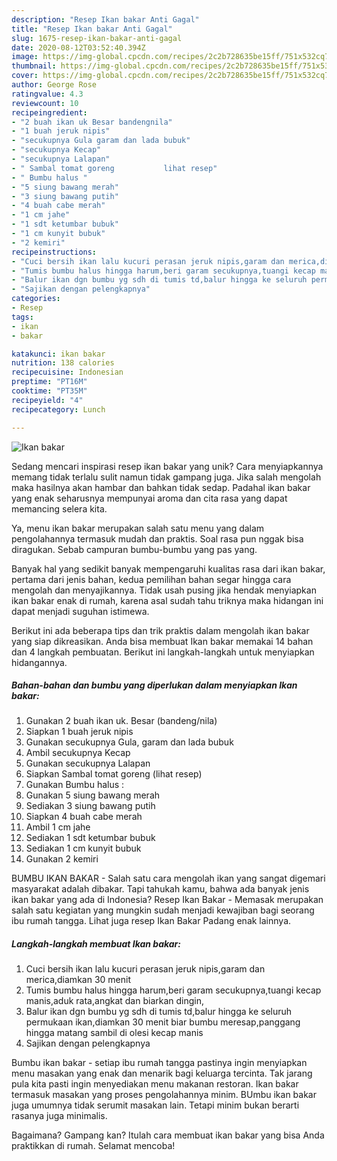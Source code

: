 ```yaml
---
description: "Resep Ikan bakar Anti Gagal"
title: "Resep Ikan bakar Anti Gagal"
slug: 1675-resep-ikan-bakar-anti-gagal
date: 2020-08-12T03:52:40.394Z
image: https://img-global.cpcdn.com/recipes/2c2b728635be15ff/751x532cq70/ikan-bakar-foto-resep-utama.jpg
thumbnail: https://img-global.cpcdn.com/recipes/2c2b728635be15ff/751x532cq70/ikan-bakar-foto-resep-utama.jpg
cover: https://img-global.cpcdn.com/recipes/2c2b728635be15ff/751x532cq70/ikan-bakar-foto-resep-utama.jpg
author: George Rose
ratingvalue: 4.3
reviewcount: 10
recipeingredient:
- "2 buah ikan uk Besar bandengnila"
- "1 buah jeruk nipis"
- "secukupnya Gula garam dan lada bubuk"
- "secukupnya Kecap"
- "secukupnya Lalapan"
- " Sambal tomat goreng           lihat resep"
- " Bumbu halus "
- "5 siung bawang merah"
- "3 siung bawang putih"
- "4 buah cabe merah"
- "1 cm jahe"
- "1 sdt ketumbar bubuk"
- "1 cm kunyit bubuk"
- "2 kemiri"
recipeinstructions:
- "Cuci bersih ikan lalu kucuri perasan jeruk nipis,garam dan merica,diamkan 30 menit"
- "Tumis bumbu halus hingga harum,beri garam secukupnya,tuangi kecap manis,aduk rata,angkat dan biarkan dingin,"
- "Balur ikan dgn bumbu yg sdh di tumis td,balur hingga ke seluruh permukaan ikan,diamkan 30 menit biar bumbu meresap,panggang hingga matang sambil di olesi kecap manis"
- "Sajikan dengan pelengkapnya"
categories:
- Resep
tags:
- ikan
- bakar

katakunci: ikan bakar 
nutrition: 138 calories
recipecuisine: Indonesian
preptime: "PT16M"
cooktime: "PT35M"
recipeyield: "4"
recipecategory: Lunch

---
```



![Ikan bakar](https://img-global.cpcdn.com/recipes/2c2b728635be15ff/751x532cq70/ikan-bakar-foto-resep-utama.jpg)

Sedang mencari inspirasi resep ikan bakar yang unik? Cara menyiapkannya memang tidak terlalu sulit namun tidak gampang juga. Jika salah mengolah maka hasilnya akan hambar dan bahkan tidak sedap. Padahal ikan bakar yang enak seharusnya mempunyai aroma dan cita rasa yang dapat memancing selera kita.

Ya, menu ikan bakar merupakan salah satu menu yang dalam pengolahannya termasuk mudah dan praktis. Soal rasa pun nggak bisa diragukan. Sebab campuran bumbu-bumbu yang pas yang.

Banyak hal yang sedikit banyak mempengaruhi kualitas rasa dari ikan bakar, pertama dari jenis bahan, kedua pemilihan bahan segar hingga cara mengolah dan menyajikannya. Tidak usah pusing jika hendak menyiapkan ikan bakar enak di rumah, karena asal sudah tahu triknya maka hidangan ini dapat menjadi suguhan istimewa.


Berikut ini ada beberapa tips dan trik praktis dalam mengolah ikan bakar yang siap dikreasikan. Anda bisa membuat Ikan bakar memakai 14 bahan dan 4 langkah pembuatan. Berikut ini langkah-langkah untuk menyiapkan hidangannya.

<!--inarticleads1-->

##### Bahan-bahan dan bumbu yang diperlukan dalam menyiapkan Ikan bakar:

1. Gunakan 2 buah ikan uk. Besar (bandeng/nila)
1. Siapkan 1 buah jeruk nipis
1. Gunakan secukupnya Gula, garam dan lada bubuk
1. Ambil secukupnya Kecap
1. Gunakan secukupnya Lalapan
1. Siapkan  Sambal tomat goreng           (lihat resep)
1. Gunakan  Bumbu halus :
1. Gunakan 5 siung bawang merah
1. Sediakan 3 siung bawang putih
1. Siapkan 4 buah cabe merah
1. Ambil 1 cm jahe
1. Sediakan 1 sdt ketumbar bubuk
1. Sediakan 1 cm kunyit bubuk
1. Gunakan 2 kemiri


BUMBU IKAN BAKAR - Salah satu cara mengolah ikan yang sangat digemari masyarakat adalah dibakar. Tapi tahukah kamu, bahwa ada banyak jenis ikan bakar yang ada di Indonesia? Resep Ikan Bakar - Memasak merupakan salah satu kegiatan yang mungkin sudah menjadi kewajiban bagi seorang ibu rumah tangga. Lihat juga resep Ikan Bakar Padang enak lainnya. 

<!--inarticleads2-->

##### Langkah-langkah membuat Ikan bakar:

1. Cuci bersih ikan lalu kucuri perasan jeruk nipis,garam dan merica,diamkan 30 menit
1. Tumis bumbu halus hingga harum,beri garam secukupnya,tuangi kecap manis,aduk rata,angkat dan biarkan dingin,
1. Balur ikan dgn bumbu yg sdh di tumis td,balur hingga ke seluruh permukaan ikan,diamkan 30 menit biar bumbu meresap,panggang hingga matang sambil di olesi kecap manis
1. Sajikan dengan pelengkapnya


Bumbu ikan bakar - setiap ibu rumah tangga pastinya ingin menyiapkan menu masakan yang enak dan menarik bagi keluarga tercinta. Tak jarang pula kita pasti ingin menyediakan menu makanan restoran. Ikan bakar termasuk masakan yang proses pengolahannya minim. BUmbu ikan bakar juga umumnya tidak serumit masakan lain. Tetapi minim bukan berarti rasanya juga minimalis. 

Bagaimana? Gampang kan? Itulah cara membuat ikan bakar yang bisa Anda praktikkan di rumah. Selamat mencoba!
